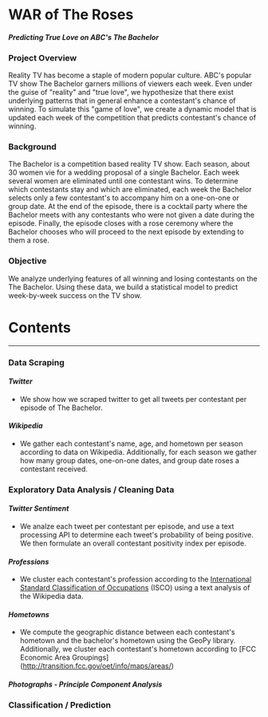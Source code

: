 # WAR of The Roses

#### *Predicting True Love on ABC's The Bachelor*

### Project Overview
Reality TV has become a staple of modern popular culture.  ABC's popular TV show The Bachelor garners millions of viewers each week.  Even under the guise of "reality" and "true love", we hypothesize that there exist underlying patterns that in general enhance a contestant's chance of winning.  To simulate this "game of love", we create a dynamic model that is updated each week of the competition that predicts contestant's chance of winning.

### Background
The Bachelor is a competition based reality TV show. Each season, about 30 women vie for a wedding proposal of a single Bachelor. Each week several women are eliminated until one contestant wins. To determine which contestants stay and which are eliminated, each week the Bachelor selects only a few contestant's to accompany him on a one-on-one or group date. At the end of the episode, there is a cocktail party where the Bachelor meets with any contestants who were not given a date during the episode. Finally, the episode closes with a rose ceremony where the Bachelor chooses who will proceed to the next episode by extending to them a rose.

### Objective
We analyze underlying features of all winning and losing contestants on the The Bachelor. Using these data, we build a statistical model to predict week-by-week success on the TV show.

# Contents
----------

### Data Scraping

#### *Twitter*
- We show how we scraped twitter to get all tweets per contestant per episode of The Bachelor.

#### *Wikipedia*
- We gather each contestant's name, age, and hometown per season according to data on Wikipedia. Additionally, for each season we gather how many group dates, one-on-one dates, and group date roses a contestant received.

### Exploratory Data Analysis / Cleaning Data

#### *Twitter Sentiment*
- We analze each tweet per contestant per episode, and use a text processing API to determine each tweet's probability of being positive. We then formulate an overall contestant positivity index per episode.

#### *Professions*
- We cluster each contestant's profession according to the [International Standard Classification of Occupations](http://www.ilo.org/public/english/bureau/stat/isco/) (ISCO) using a text analysis of the Wikipedia data.

#### *Hometowns*
- We compute the geographic distance between each contestant's hometown and the bachelor's hometown using the GeoPy library. Additionally, we cluster each contestant's hometown according to [FCC Economic Area Groupings] (http://transition.fcc.gov/oet/info/maps/areas/)

#### *Photographs - Principle Component Analysis*

### Classification / Prediction

